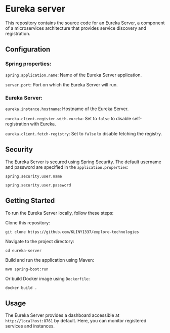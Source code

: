 # Eureka server

This repository contains the source code for an Eureka Server, a component of a microservices architecture that provides service discovery and registration.

## Configuration

### Spring properties:

```spring.application.name```: Name of the Eureka Server application.

```server.port```: Port on which the Eureka Server will run.

### Eureka Server:

```eureka.instance.hostname```: Hostname of the Eureka Server.

```eureka.client.register-with-eureka```: Set to ```false``` to disable self-registration with Eureka.

```eureka.client.fetch-registry```: Set to ```false``` to disable fetching the registry.

## Security

The Eureka Server is secured using Spring Security. The default username and password are specified in the ```application.properties```:

```spring.security.user.name```

```spring.security.user.password```

## Getting Started

To run the Eureka Server locally, follow these steps:

Clone this repository:
```console
git clone https://github.com/KLINY1337/explore-technologies
```

Navigate to the project directory:
```console
cd eureka-server
```

Build and run the application using Maven:
```console
mvn spring-boot:run
```

Or build Docker image using ```Dockerfile```:
```console
docker build .
```

## Usage

The Eureka Server provides a dashboard accessible at ```http://localhost:8761``` by default. Here, you can monitor registered services and instances.
